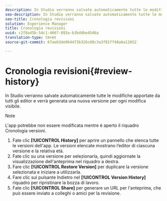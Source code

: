 ```yaml
---
description: In Studio verranno salvate automaticamente tutte le modifiche apportate da tutti gli editor e verrà generata una nuova versione per ogni modifica visibile.
seo-description: In Studio verranno salvate automaticamente tutte le modifiche apportate da tutti gli editor e verrà generata una nuova versione per ogni modifica visibile.
seo-title: Cronologia revisioni
solution: Experience Manager
title: Cronologia revisioni
uuid: c2f8a45b-54c1-4667-893a-b3bd4be4546a
translation-type: tm+mt
source-git-commit: 67aeb3de964473b326c88c3a3f81ff48a6a12652

---
```



# Cronologia revisioni{#review-history}

In Studio verranno salvate automaticamente tutte le modifiche apportate da tutti gli editor e verrà generata una nuova versione per ogni modifica visibile.

>[!NOTE]
>
>L'app potrebbe non essere modificata mentre è aperto il riquadro Cronologia versioni.

1. Fate clic **[!UICONTROL History]** per aprire un pannello che elenca tutte le versioni dell'app. Le versioni elencate mostrano l’editor di ciascuna versione e la relativa età.
1. Fate clic su una versione per selezionarla, quindi aggiornate la visualizzazione dell'anteprima nel riquadro a destra.
1. Fare clic **[!UICONTROL Restore Version]** per duplicare la versione selezionata e iniziare a utilizzarla.
1. Fare clic sul pulsante Indietro nel **[!UICONTROL Version History]** riquadro per ripristinare la bozza di lavoro.
1. Fate clic **[!UICONTROL Share]** per generare un URL per l'anteprima, che può essere inviato a colleghi o amici per la revisione.
